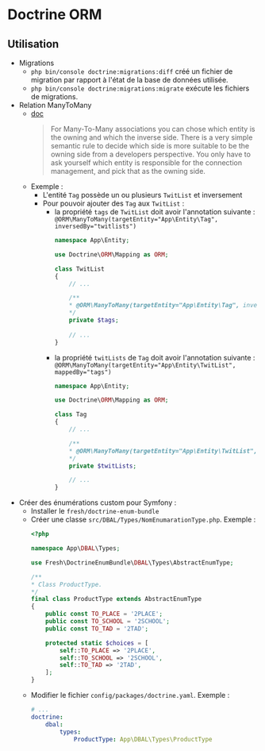 # Doctrine ORM

## Utilisation

* Migrations
    * `php bin/console doctrine:migrations:diff` créé un fichier de migration par rapport à l'état de la base de données utilisée.
    * `php bin/console doctrine:migrations:migrate` exécute les fichiers de migrations.
* Relation ManyToMany
    * [doc](https://www.doctrine-project.org/projects/doctrine-orm/en/2.6/reference/association-mapping.html#owning-and-inverse-side-on-a-manytomany-association)
        > For Many-To-Many associations you can chose which entity is the owning and which the inverse side. There is a very simple semantic rule to decide which side is more suitable to be the owning side from a developers perspective. You only have to ask yourself which entity is responsible for the connection management, and pick that as the owning side.
    * Exemple :
        * L'entité `Tag` possède un ou plusieurs `TwitList` et inversement
        * Pour pouvoir ajouter des `Tag` aux `TwitList` :
            * la propriété `tags` de `TwitList` doit avoir l'annotation suivante : `@ORM\ManyToMany(targetEntity="App\Entity\Tag", inversedBy="twitlists")`
                ```php
                namespace App\Entity;

                use Doctrine\ORM\Mapping as ORM;
                
                class TwitList
                {
                    // ...

                    /**
                    * @ORM\ManyToMany(targetEntity="App\Entity\Tag", inversedBy="twitLists")
                    */
                    private $tags;
                    
                    // ...
                }
                ```
            * la propriété `twitLists` de `Tag` doit avoir l'annotation suivante : `@ORM\ManyToMany(targetEntity="App\Entity\TwitList", mappedBy="tags")`
                ```php
                namespace App\Entity;

                use Doctrine\ORM\Mapping as ORM;

                class Tag
                {
                    // ...

                    /**
                    * @ORM\ManyToMany(targetEntity="App\Entity\TwitList", mappedBy="tags")
                    */
                    private $twitLists;

                    // ...
                }
                ```
* Créer des énumérations custom pour Symfony :
    * Installer le `fresh/doctrine-enum-bundle`
    * Créer une classe `src/DBAL/Types/NomEnumarationType.php`. Exemple :
        ```php
        <?php

        namespace App\DBAL\Types;

        use Fresh\DoctrineEnumBundle\DBAL\Types\AbstractEnumType;

        /**
        * Class ProductType.
        */
        final class ProductType extends AbstractEnumType
        {
            public const TO_PLACE = '2PLACE';
            public const TO_SCHOOL = '2SCHOOL';
            public const TO_TAD = '2TAD';

            protected static $choices = [
                self::TO_PLACE => '2PLACE',
                self::TO_SCHOOL => '2SCHOOL',
                self::TO_TAD => '2TAD',
            ];
        }
        ```
    * Modifier le fichier `config/packages/doctrine.yaml`. Exemple :
        ```yaml
        # ...
        doctrine:
            dbal:
                types:
                    ProductType: App\DBAL\Types\ProductType
        ```
